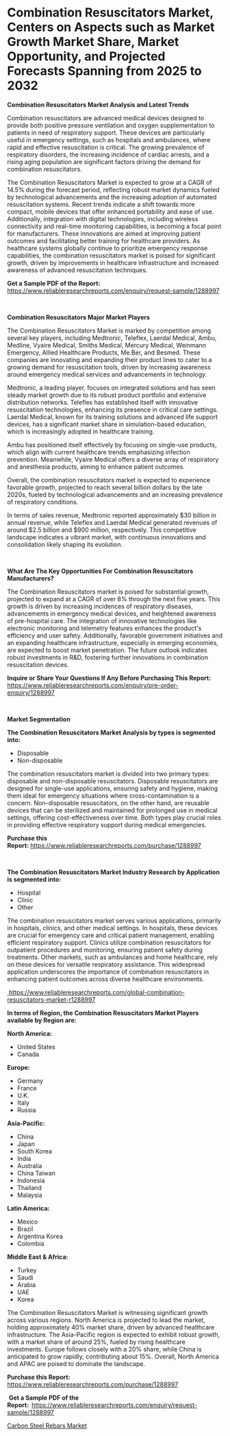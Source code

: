 <p><h1>Combination Resuscitators Market, Centers on Aspects such as Market Growth Market Share, Market Opportunity, and Projected Forecasts Spanning from 2025 to 2032</h1></p><p><strong>Combination Resuscitators Market Analysis and Latest Trends</strong></p>
<p><p>Combination resuscitators are advanced medical devices designed to provide both positive pressure ventilation and oxygen supplementation to patients in need of respiratory support. These devices are particularly useful in emergency settings, such as hospitals and ambulances, where rapid and effective resuscitation is critical. The growing prevalence of respiratory disorders, the increasing incidence of cardiac arrests, and a rising aging population are significant factors driving the demand for combination resuscitators.</p><p>The Combination Resuscitators Market is expected to grow at a CAGR of 14.5% during the forecast period, reflecting robust market dynamics fueled by technological advancements and the increasing adoption of automated resuscitation systems. Recent trends indicate a shift towards more compact, mobile devices that offer enhanced portability and ease of use. Additionally, integration with digital technologies, including wireless connectivity and real-time monitoring capabilities, is becoming a focal point for manufacturers. These innovations are aimed at improving patient outcomes and facilitating better training for healthcare providers. As healthcare systems globally continue to prioritize emergency response capabilities, the combination resuscitators market is poised for significant growth, driven by improvements in healthcare infrastructure and increased awareness of advanced resuscitation techniques.</p></p>
<p><strong>Get a Sample PDF of the Report:&nbsp;</strong> <a href="https://www.reliableresearchreports.com/enquiry/request-sample/1288997?utm_campaign=2278&utm_medium=2&utm_source=Github&utm_content=ia&utm_term=29032025&utm_id=combination-resuscitators">https://www.reliableresearchreports.com/enquiry/request-sample/1288997</a></p>
<p>&nbsp;</p>
<p><strong>Combination Resuscitators Major Market Players</strong></p>
<p><p>The Combination Resuscitators Market is marked by competition among several key players, including Medtronic, Teleflex, Laerdal Medical, Ambu, Medline, Vyaire Medical, Smiths Medical, Mercury Medical, Weinmann Emergency, Allied Healthcare Products, Me.Ber, and Besmed. These companies are innovating and expanding their product lines to cater to a growing demand for resuscitation tools, driven by increasing awareness around emergency medical services and advancements in technology.</p><p>Medtronic, a leading player, focuses on integrated solutions and has seen steady market growth due to its robust product portfolio and extensive distribution networks. Teleflex has established itself with innovative resuscitation technologies, enhancing its presence in critical care settings. Laerdal Medical, known for its training solutions and advanced life support devices, has a significant market share in simulation-based education, which is increasingly adopted in healthcare training.</p><p>Ambu has positioned itself effectively by focusing on single-use products, which align with current healthcare trends emphasizing infection prevention. Meanwhile, Vyaire Medical offers a diverse array of respiratory and anesthesia products, aiming to enhance patient outcomes.</p><p>Overall, the combination resuscitators market is expected to experience favorable growth, projected to reach several billion dollars by the late 2020s, fueled by technological advancements and an increasing prevalence of respiratory conditions. </p><p>In terms of sales revenue, Medtronic reported approximately $30 billion in annual revenue, while Teleflex and Laerdal Medical generated revenues of around $2.5 billion and $900 million, respectively. This competitive landscape indicates a vibrant market, with continuous innovations and consolidation likely shaping its evolution.</p></p>
<p>&nbsp;</p>
<p><strong>What Are The Key Opportunities For Combination Resuscitators Manufacturers?</strong></p>
<p><p>The Combination Resuscitators market is poised for substantial growth, projected to expand at a CAGR of over 8% through the next five years. This growth is driven by increasing incidences of respiratory diseases, advancements in emergency medical devices, and heightened awareness of pre-hospital care. The integration of innovative technologies like electronic monitoring and telemetry features enhances the product's efficiency and user safety. Additionally, favorable government initiatives and an expanding healthcare infrastructure, especially in emerging economies, are expected to boost market penetration. The future outlook indicates robust investments in R&D, fostering further innovations in combination resuscitation devices.</p></p>
<p><strong>Inquire or Share Your Questions If Any Before Purchasing This Report:</strong> <a href="https://www.reliableresearchreports.com/enquiry/pre-order-enquiry/1288997?utm_campaign=2278&utm_medium=2&utm_source=Github&utm_content=ia&utm_term=29032025&utm_id=combination-resuscitators">https://www.reliableresearchreports.com/enquiry/pre-order-enquiry/1288997</a></p>
<p>&nbsp;</p>
<p><strong>Market Segmentation</strong></p>
<p><strong>The Combination Resuscitators Market Analysis by types is segmented into:</strong></p>
<p><ul><li>Disposable</li><li>Non-disposable</li></ul></p>
<p><p>The combination resuscitators market is divided into two primary types: disposable and non-disposable resuscitators. Disposable resuscitators are designed for single-use applications, ensuring safety and hygiene, making them ideal for emergency situations where cross-contamination is a concern. Non-disposable resuscitators, on the other hand, are reusable devices that can be sterilized and maintained for prolonged use in medical settings, offering cost-effectiveness over time. Both types play crucial roles in providing effective respiratory support during medical emergencies.</p></p>
<p><strong>Purchase this Report:&nbsp;</strong><a href="https://www.reliableresearchreports.com/purchase/1288997?utm_campaign=2278&utm_medium=2&utm_source=Github&utm_content=ia&utm_term=29032025&utm_id=combination-resuscitators">https://www.reliableresearchreports.com/purchase/1288997</a></p>
<p>&nbsp;</p>
<p><strong>The Combination Resuscitators Market Industry Research by Application is segmented into:</strong></p>
<p><ul><li>Hospital</li><li>Clinic</li><li>Other</li></ul></p>
<p><p>The combination resuscitators market serves various applications, primarily in hospitals, clinics, and other medical settings. In hospitals, these devices are crucial for emergency care and critical patient management, enabling efficient respiratory support. Clinics utilize combination resuscitators for outpatient procedures and monitoring, ensuring patient safety during treatments. Other markets, such as ambulances and home healthcare, rely on these devices for versatile respiratory assistance. This widespread application underscores the importance of combination resuscitators in enhancing patient outcomes across diverse healthcare environments.</p></p>
<p><a href="https://www.reliableresearchreports.com/global-combination-resuscitators-market-r1288997?utm_campaign=2278&utm_medium=2&utm_source=Github&utm_content=ia&utm_term=29032025&utm_id=combination-resuscitators">&nbsp;https://www.reliableresearchreports.com/global-combination-resuscitators-market-r1288997</a></p>
<p><strong>In terms of Region, the Combination Resuscitators Market Players available by Region are:</strong></p>
<p>
    <p> <strong> North America: </strong>
        <ul>
            <li>United States</li>
            <li>Canada</li>
        </ul>
        </p> 
    <p> <strong> Europe: </strong>
        <ul>
            <li>Germany</li>
            <li>France</li>
            <li>U.K.</li>
            <li>Italy</li>
            <li>Russia</li>
        </ul>
        </p> 
    <p> <strong> Asia-Pacific: </strong>
        <ul>
            <li>China</li>
            <li>Japan</li>
            <li>South Korea</li>
            <li>India</li>
            <li>Australia</li>
            <li>China Taiwan</li>
            <li>Indonesia</li>
            <li>Thailand</li>
            <li>Malaysia</li>
        </ul>
        </p> 
    <p> <strong> Latin America: </strong>
        <ul>
            <li>Mexico</li>
            <li>Brazil</li>
            <li>Argentina Korea</li>
            <li>Colombia</li>
        </ul>
        </p> 
    <p> <strong> Middle East & Africa: </strong>
        <ul>
            <li>Turkey</li>
            <li>Saudi</li>
            <li>Arabia</li>
            <li>UAE</li>
            <li>Korea</li>
        </ul>
    </p>
    </p>
<p><p>The Combination Resuscitators Market is witnessing significant growth across various regions. North America is projected to lead the market, holding approximately 40% market share, driven by advanced healthcare infrastructure. The Asia-Pacific region is expected to exhibit robust growth, with a market share of around 25%, fueled by rising healthcare investments. Europe follows closely with a 20% share, while China is anticipated to grow rapidly, contributing about 15%. Overall, North America and APAC are poised to dominate the landscape.</p></p>
<p><strong>Purchase this Report: </strong><a href="https://www.reliableresearchreports.com/purchase/1288997?utm_campaign=2278&utm_medium=2&utm_source=Github&utm_content=ia&utm_term=29032025&utm_id=combination-resuscitators">https://www.reliableresearchreports.com/purchase/1288997</a></p>
<p>&nbsp;<strong>Get a Sample PDF of the Report:&nbsp;&nbsp;</strong><a href="https://www.reliableresearchreports.com/enquiry/request-sample/1288997?utm_campaign=2278&utm_medium=2&utm_source=Github&utm_content=ia&utm_term=29032025&utm_id=combination-resuscitators">https://www.reliableresearchreports.com/enquiry/request-sample/1288997</a></p>
<p><strong></strong></p>
<p><p><a href="https://github.com/kbollin866/Market-Research-Report-List-1/blob/main/carbon-steel-rebars-market.md?utm_campaign=2278&utm_medium=2&utm_source=Github&utm_content=ia&utm_term=29032025&utm_id=combination-resuscitators">Carbon Steel Rebars Market</a></p></p>